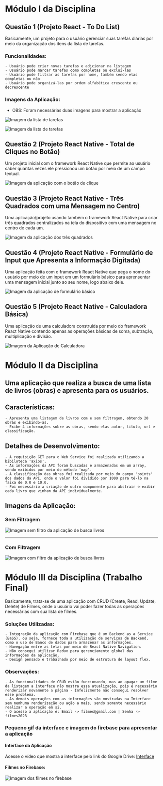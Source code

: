 # Módulo I da Disciplina

## Questão 1 (Projeto React - To Do List)

Basicamente, um projeto para o usuário gerenciar suas tarefas diárias por meio da organização dos itens da lista de tarefas.

### Funcionalidades:
    - Usuário pode criar novas tarefas e adicionar na listagem
    - Usuário pode marcar tarefas como completas ou excluí-las
    - Usuário pode filtrar as tarefas por nome, também sendo elas completas ou não
    - Usuário pode organizá-las por ordem alfabética crescente ou decrescente

### Imagens da Aplicação:

- OBS: Foram necessárias duas imagens para mostrar a aplicação

![Imagem da lista de tarefas](ModuloI/imagens/questao1-todolist.png)

![Imagem da lista de tarefas](ModuloI/imagens/questao1-todolist-2.png)

## Questão 2 (Projeto React Native - Total de Cliques no Botão)

Um projeto inicial com o framework React Native que permite ao usuário saber quantas vezes ele pressionou um botão por meio de um campo textual.

![Imagem da aplicação com o botão de clique](ModuloI/imagens/questao2-botaoClicavel.jpg)

## Questão 3 (Projeto React Native - Três Quadrados com uma Mensagem no Centro)

Uma aplicação/projeto usando também o framework React Native para criar três quadrados centralizados na tela do dispositivo com uma mensagem no centro de cada um.

![Imagem da aplicação dos três quadrados](ModuloI/imagens/questao3-tresQuadrados.png)

## Questão 4 (Projeto React Native - Formulário de Input que Apresenta a Informação Digitada)

Uma aplicação feita com o framework React Native que pega o nome do usuário por meio de um input em um formulário básico para aprensentar uma mensagem inicial junto ao seu nome, logo abaixo dele.

![Imagem da aplicação de formulário básico](ModuloI/imagens/questao4-inputApresentavel.png)

## Questão 5 (Projeto React Native - Calculadora Básica)

Uma aplicação de uma calculadora construída por meio do framework React Native contendo apenas as operações básicas de soma, subtração, multiplicação e divisão.

![Imagem da Aplicação de Calculadora](ModuloI/imagens/questao5-calculadora.png)

# Módulo II da Disciplina

## Uma aplicação que realiza a busca de uma lista de livros (obras) e apresenta para os usuários.

## Características:
    - Apresenta uma listagem de livros com e sem filtragem, obtendo 20 obras e exibindo-as.
    - Exibe 4 informações sobre as obras, sendo elas autor, titulo, url e classificação. 

## Detalhes de Desenvolvimento:
    - A requisição GET para o Web Service foi realizada utilizando a bibiloteca 'axios'.
    - As informações da API foram buscadas e armazenadas em um array, sendo exibidos por meio do método 'map'.
    - A classificação das obras foi realizada por meio do campo 'points' dos dados da API, onde o valor foi dividido por 1000 para tê-lo na faixa de 0.0 e 10.0.
    - Foi necessário a criação de outro componente para abstrair e exibir cada livro que vinham da API individualmente.

## Imagens da Aplicação:

### Sem Filtragem

![Imagem sem filtro da aplicação de busca livros](ModuloII/imagens/buscaSemFiltro.png)

---

### Com Filtragem

![Imagem com filtro da aplicação de busca livros](ModuloII/imagens/buscaComFiltro.png)

# Módulo III da Disciplina (Trabalho Final)

Basicamente, trata-se de uma aplicação com CRUD (Create, Read, Update, Delete) de Filmes, onde o usuário vai poder fazer todas as operações necessárias com sua lista de filmes.

### Soluções Utilizadas:
    - Integração da aplicação com Firebase que é um Backend as a Service (BaSS), ou seja, fornece toda a utilização de serviços de Backend, como o uso de Banco de dados para armazenar as informações.
    - Navegação entre as telas por meio de React Native Navigation.
    - Não consegui utilizar Redux para gerenciamento global das informações da aplicação.
    - Design pensado e trabalhado por meio de estrutura de layout flex.

### Observações:
    - As funcionalidades de CRUD estão funcionando, mas ao apagar um filme da listagem a interface não mostra essa atualização, pois é necessário renderizar novamente a página - Infelizmente não consegui resolver esse problema.
    - As demais operações com as informações são mostradas na Interface sem nenhuma renderização ou ação a mais, sendo somente necessário realizar a operação em si.
    - O acesso a aplicação é: Email -> filmes@gmail.com | Senha -> filmes2023


### Pequeno gif da interface e imagem do firebase para apresentar a aplicação

#### Interface da Aplicação
Acesse o vídeo que mostra a interface pelo link do Google Drive:
[Interface](https://drive.google.com/drive/folders/1ncE0QC5FtO6xlSHgTnWsXOOauPl8LoAT)

#### Filmes no Firebase:

![Imagem dos filmes no firebase](ModuloIII/imagens/firebase.png)
